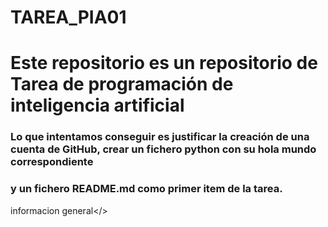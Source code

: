 # TAREA_PIA01
# Este repositorio es un repositorio de Tarea de programación de inteligencia artificial
### Lo que intentamos conseguir es justificar la creación de una cuenta de GitHub, crear un fichero python con su hola mundo correspondiente 
### y un fichero README.md como primer item de la tarea.
<a name="Información general">informacion general</>

